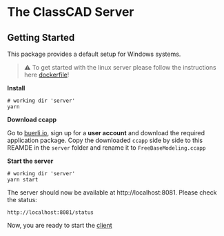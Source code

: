 # The ClassCAD Server

## Getting Started

This package provides a default setup for Windows systems.

> ⚠️ To get started with the linux server please follow the instructions here [dockerfile](./dockerfile)!

**Install**

```
# working dir 'server'
yarn
```

**Download ccapp**

Go to [buerli.io](https://buerli.io), sign up for a **user account** and download the required application package. Copy the downloaded `ccapp` side by side to this REAMDE in the `server` folder and rename it to `FreeBaseModeling.ccapp`

**Start the server**

```
# working dir 'server'
yarn start
```

The server should now be available at http://localhost:8081. Please check the status:

```
http://localhost:8081/status
```

Now, you are ready to start the [client](../client/README.md)
